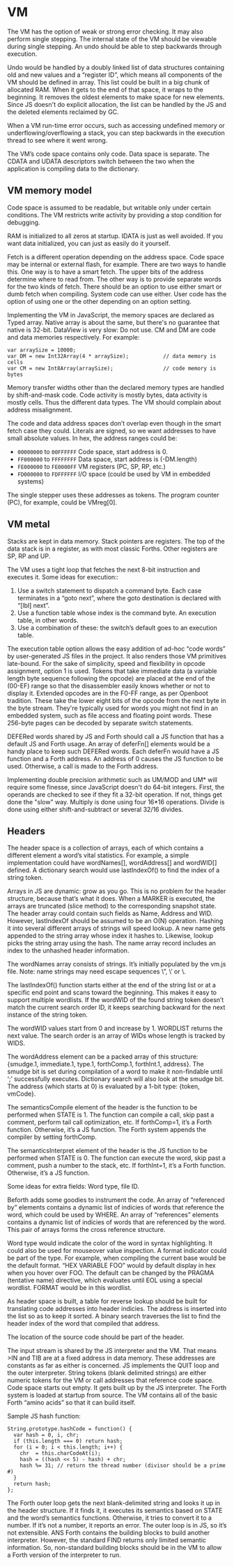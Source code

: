 # VM
The VM has the option of weak or strong error checking. It may also perform single stepping. The internal state of the VM should be viewable during single stepping. An undo should be able to step backwards through execution.

Undo would be handled by a doubly linked list of data structures containing old and new values and a “register ID”, which means all components of the VM should be defined in array. This list could be built in a big chunk of allocated RAM. When it gets to the end of that space, it wraps to the beginning. It removes the oldest elements to make space for new elements. Since JS doesn't do explicit allocation, the list can be handled by the JS and the deleted elements reclaimed by GC.

When a VM run-time error occurs, such as accessing undefined memory or underflowing/overflowing a stack, you can step backwards in the execution thread to see where it went wrong.

The VM’s code space contains only code. Data space is separate. The CDATA and UDATA descriptors switch between the two when the application is compiling data to the dictionary.

## VM memory model
Code space is assumed to be readable, but writable only under certain conditions. The VM restricts write activity by providing a stop condition for debugging.

RAM is initialized to all zeros at startup. IDATA is just as well avoided. If you want data initialized, you can just as easily do it yourself.

Fetch is a different operation depending on the address space. Code space may be internal or external flash, for example. There are two ways to handle this. One way is to have a smart fetch. The upper bits of the address determine where to read from. The other way is to provide separate words for the two kinds of fetch. There should be an option to use either smart or dumb fetch when compiling. System code can use either. User code has the option of using one or the other depending on an option setting. 

Implementing the VM in JavaScript, the memory spaces are declared as Typed array. Native array is about the same, but there's no guarantee that native is 32-bit. DataView is very slow: Do not use. CM and DM are code and data memories respectively. For example:

```
var arraySize = 10000;
var DM = new Int32Array(4 * arraySize);           // data memory is cells 
var CM = new Int8Array(arraySize);                // code memory is bytes 
```
Memory transfer widths other than the declared memory types are handled by shift-and-mask code. Code activity is mostly bytes, data activity is mostly cells. Thus the different data types. The VM should complain about address misalignment.

The code and data address spaces don’t overlap even though in the smart fetch case they could. Literals are signed, so we want addresses to have small absolute values. In hex, the address ranges could be:

- `00000000` to `00FFFFFF`	Code space, start address is 0.
- `FF000000` to `FFFFFFFF`	Data space, start address is (-DM.length)
- `FE000000` to `FE0000FF`	VM registers (PC, SP, RP, etc.)
- `FD000000` to `FDFFFFFF`	I/O space (could be used by VM in embedded systems)

The single stepper uses these addresses as tokens. The program counter (PC), for example, could be VMreg[0].

## VM metal
Stacks are kept in data memory. Stack pointers are registers. The top of the data stack is in a register, as with most classic Forths. Other registers are SP, RP and UP. 

The VM uses a tight loop that fetches the next 8-bit instruction and executes it. Some ideas for execution::

1. Use a switch statement to dispatch a command byte. Each case terminates in a “goto next”, where the goto destination is declared with “[lbl] next”.
2. Use a function table whose index is the command byte. An execution table, in other words.
3. Use a combination of these: the switch’s default goes to an execution table. 

The execution table option allows the easy addition of ad-hoc “code words” by user-generated JS files in the project. It also renders those VM primitives late-bound. For the sake of simplicity, speed and flexibility in opcode assignment, option 1 is used. Tokens that take immediate data (a variable length byte sequence following the opcode) are placed at the end of the (00-EF) range so that the disassembler easily knows whether or not to display it. Extended opcodes are in the F0-FF range, as per Openboot tradition. These take the lower eight bits of the opcode from the next byte in the byte stream. They're typically used for words you might not find in an embedded system, such as file access and floating point words. These 256-byte pages can be decoded by separate switch statements.

DEFERed words shared by JS and Forth should call a JS function that has a default JS and Forth usage. An array of deferFn[] elements would be a handy place to keep such DEFERed words. Each deferFn would have a JS function and a Forth address. An address of 0 causes the JS function to be used. Otherwise, a call is made to the Forth address.

Implementing double precision arithmetic such as UM/MOD and UM\* will require some finesse, since JavaScript doesn't do 64-bit integers. First, the operands are checked to see if they fit a 32-bit operation. If not, things get done the "slow" way. Multiply is done using four 16\*16 operations. Divide is done using either shift-and-subtract or several 32/16 divides.

## Headers
The header space is a collection of arrays, each of which contains a different element a word’s vital statistics. For example, a simple implementation could have wordNames[], wordAddress[] and wordWID[] defined. A dictionary search would use lastIndexOf() to find the index of a string token.

Arrays in JS are dynamic: grow as you go. This is no problem for the header structure, because that’s what it does. When a MARKER is executed, the arrays are truncated (slice method) to the corresponding snapshot state. The header array could contain such fields as Name, Address and WID. However, lastIndexOf should be assumed to be an O(N) operation. Hashing it into several different arrays of strings will speed lookup. A new name gets appended to the string array whose index it hashes to. Likewise, lookup picks the string array using the hash. The name array record includes an index to the unhashed header information.

The wordNames array consists of strings. It’s initially populated by the vm.js file. Note: name strings may need escape sequences \”, \’ or \\.

The lastIndexOf() function starts either at the end of the string list or at a specific end point and scans toward the beginning. This makes it easy to support multiple wordlists. If the wordWID of the found string token doesn’t match the current search order ID, it keeps searching backward for the next instance of the string token.

The wordWID values start from 0 and increase by 1. WORDLIST returns the next value. The search order is an array of WIDs whose length is tracked by WIDS. 

The wordAddress element can be a packed array of this structure:
{smudge.1, immediate.1, type.1, forthComp.1, forthInt.1, address}. 
The smudge bit is set during compilation of a word to make it non-findable until ‘;’ successfully executes. Dictionary search will also look at the smudge bit. The address (which starts at 0) is evaluated by a 1-bit type: {token, vmCode}. 

The semanticsCompile element of the header is the function to be performed when STATE is 1. The function can compile a call, skip past a comment, perform tail call optimization, etc. If forthComp=1, it’s a Forth function. Otherwise, it’s a JS function. The Forth system appends the compiler by setting forthComp.

The semanticsInterpret element of the header is the JS function to be performed when STATE is 0. The function can execute the word, skip past a comment, push a number to the stack, etc.  If forthInt=1, it’s a Forth function. Otherwise, it’s a JS function. 

Some ideas for extra fields: Word type, file ID. 

Beforth adds some goodies to instrument the code. An array of “referenced by” elements contains a dynamic list of indicies of words that reference the word, which could be used by WHERE. An array of “references” elements contains a dynamic list of indicies of words that are referenced by the word. This pair of arrays forms the cross reference structure.

Word type would indicate the color of the word in syntax highlighting. It could also be used for mouseover value inspection. A format indicator could be part of the type. For example, when compiling the current base would be the default format. “HEX VARIABLE FOO” would by default display in hex when you hover over FOO. The default can be changed by the PRAGMA (tentative name) directive, which evaluates until EOL using a special wordlist. FORMAT would be in this wordlist.

As header space is built, a table for reverse lookup should be built for translating code addresses into header indicies. The address is inserted into the list so as to keep it sorted. A binary search traverses the list to find the header index of the word that compiled that address.

The location of the source code should be part of the header.

The input stream is shared by the JS interpreter and the VM. That means >IN and TIB are at a fixed address in data memory. These addresses are constants as far as either is concerned. JS implements the QUIT loop and the outer interpreter. String tokens (blank delimited strings) are either numeric tokens for the VM or call addresses that reference code space. Code space starts out empty. It gets built up by the JS interpreter. The Forth system is loaded at startup from source. The VM contains all of the basic Forth “amino acids” so that it can build itself.

Sample JS hash function:
```
String.prototype.hashCode = function() {
  var hash = 0, i, chr;
  if (this.length === 0) return hash;
  for (i = 0; i < this.length; i++) {
    chr  = this.charCodeAt(i);
    hash = ((hash << 5) - hash) + chr;
    hash %= 31; // return the thread number (divisor should be a prime #)
  }
  return hash;
};
```

The Forth outer loop gets the next blank-delimited string and looks it up in the header structure. If it finds it, it executes its semantics based on STATE and the word’s semantics functions. Otherwise, it tries to convert it to a number. If it’s not a number, it reports an error. The outer loop is in JS, so it’s not extensible. ANS Forth contains the building blocks to build another interpreter. However, the standard FIND returns only limited semantic information. So, non-standard building blocks should be in the VM to allow a Forth version of the interpreter to run.

